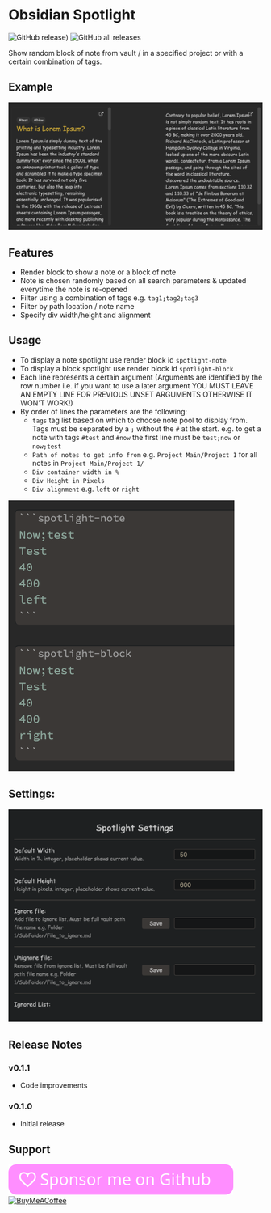 # Obsidian Spotlight
![GitHub release)](https://img.shields.io/github/v/release/Darakah/obsidian-spotlight)
![GitHub all releases](https://img.shields.io/github/downloads/Darakah/obsidian-spotlight/total)

Show random block of note from vault / in a specified project or with a certain combination of tags.

## Example

<img src="https://raw.githubusercontent.com/Darakah/obsidian-spotlight/main/images/Example_1.png" />

## Features
- Render block to show a note or a block of note
- Note is chosen randomly based on all search parameters & updated everytime the note is re-opened
- Filter using a combination of tags e.g. `tag1;tag2;tag3`
- Filter by path location / note name
- Specify div width/height and alignment

## Usage

- To display a note spotlight use render block id `spotlight-note` 
- To display a block spotlight use render block id `spotlight-block`
- Each line represents a certain argument (Arguments are identified by the row number i.e. if you want to use a later argument YOU MUST LEAVE AN EMPTY LINE FOR PREVIOUS UNSET ARGUMENTS OTHERWISE IT WON'T WORK!)
- By order of lines the parameters are the following:
  - `tags` tag list based on which to choose note pool to display from. Tags must be separated by a `;` without the `#` at the start. e.g. to get a note with tags `#test` and `#now` the first line must be `test;now` or `now;test`
  - `Path of notes to get info from` e.g. `Project Main/Project 1` for all notes in `Project Main/Project 1/`
  - `Div container width in %`
  - `Div Height in Pixels`
  - `Div alignment` e.g. `left` or `right`

<img src="https://raw.githubusercontent.com/Darakah/obsidian-spotlight/main/images/Example_2.png"/>

## Settings:

<img src="https://raw.githubusercontent.com/Darakah/obsidian-spotlight/main/images/Settings.png"/>


## Release Notes

### v0.1.1
- Code improvements

### v0.1.0
- Initial release


## Support

[![Github Sponsorship](https://raw.githubusercontent.com/Darakah/Darakah/e0fe245eaef23cb4a5f19fe9a09a9df0c0cdc8e1/icons/github_sponsor_btn.svg)](https://github.com/sponsors/Darakah) [<img src="https://cdn.buymeacoffee.com/buttons/v2/default-yellow.png" alt="BuyMeACoffee" width="100">](https://www.buymeacoffee.com/darakah)
